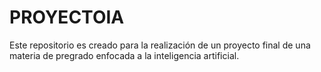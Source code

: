 # PROYECTOIA
Este repositorio es creado para la realización de un proyecto final de una materia de pregrado enfocada a la inteligencia artificial.

